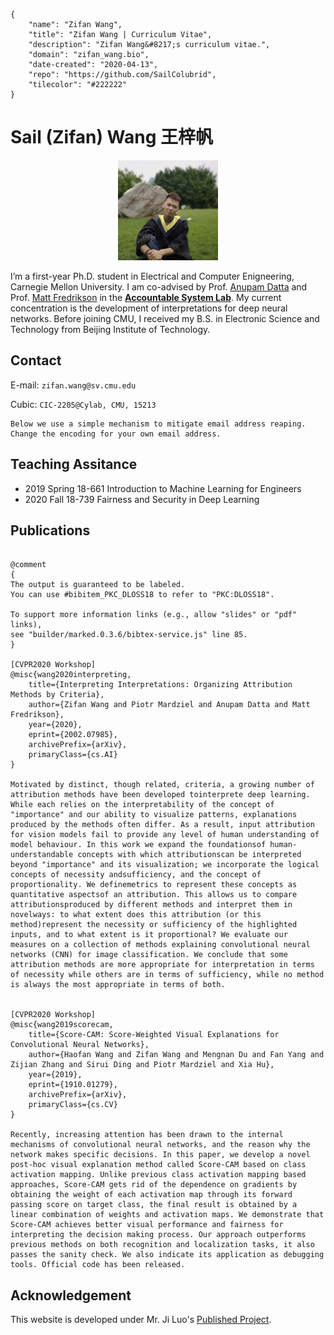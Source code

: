 ```bio-meta
{
    "name": "Zifan Wang",
    "title": "Zifan Wang | Curriculum Vitae",
    "description": "Zifan Wang&#8217;s curriculum vitae.",
    "domain": "zifan_wang.bio",
    "date-created": "2020-04-13",
    "repo": "https://github.com/SailColubrid",
    "tilecolor": "#222222"
}
```

# Sail (Zifan) Wang<span aria-hidden="true"> </span><span lang="zh-CN">王梓帆</span><span aria-hidden="true"></span>

<figure class="gl-page-background gl-float-right gl-image-box" style="text-align: center;"><img src="/assets/images/hero-image.jpeg" alt="A photo of Zifan Wang" width="160" height="160" style="max-width: 160px;" /></figure>

I’m a first-year Ph.D. student in Electrical and Computer Enigneering, Carnegie Mellon University. I am co-advised by Prof. [Anupam Datta](http://www.andrew.cmu.edu/user/danupam/) and Prof. [Matt Fredrikson](http://www.cs.cmu.edu/~mfredrik/) in the [**Accountable System Lab**](https://fairlyaccountable.org). My current concentration is the development of interpretations for deep neural networks. Before joining CMU, I received my B.S. in Electronic Science and Technology from Beijing Institute of Technology.


## Contact
E-mail: `zifan.wang@sv.cmu.edu`

Cubic: `CIC-2205@Cylab, CMU, 15213`


```bio-remove
Below we use a simple mechanism to mitigate email address reaping.
Change the encoding for your own email address.
```

<!--[bio][protect]
<script type="application/javascript">
window.setTimeout(function ()
{
var addr = [108,117,111,106,105,64,99,115,46,119,97,115,104,105,110,103,116,111,110,46,101,100,117];
addr = String.fromCharCode.apply(String, addr);
var eml = document.getElementById('_eml');
eml.innerHTML = '<a href="mailto:' + addr + '">' + addr + '</a>';
eml.removeAttribute('class');
}, 600);
</script>
[bio]-->

## Teaching Assitance
* 2019 Spring 18-661 Introduction to Machine Learning for Engineers
* 2020 Fall 18-739 Fairness and Security in Deep Learning


## Publications

```blog-bib

@comment
{
The output is guaranteed to be labeled.
You can use #bibitem_PKC_DLOSS18 to refer to "PKC:DLOSS18".

To support more information links (e.g., allow "slides" or "pdf" links),
see "builder/marked.0.3.6/bibtex-service.js" line 85.
}

[CVPR2020 Workshop]
@misc{wang2020interpreting,
    title={Interpreting Interpretations: Organizing Attribution Methods by Criteria},
    author={Zifan Wang and Piotr Mardziel and Anupam Datta and Matt Fredrikson},
    year={2020},
    eprint={2002.07985},
    archivePrefix={arXiv},
    primaryClass={cs.AI}
}

Motivated by distinct, though related, criteria, a growing number of attribution methods have been developed tointerprete deep learning. While each relies on the interpretability of the concept of "importance" and our ability to visualize patterns, explanations produced by the methods often differ. As a result, input attribution for vision models fail to provide any level of human understanding of model behaviour. In this work we expand the foundationsof human-understandable concepts with which attributionscan be interpreted beyond "importance" and its visualization; we incorporate the logical concepts of necessity andsufficiency, and the concept of proportionality. We definemetrics to represent these concepts as quantitative aspectsof an attribution. This allows us to compare attributionsproduced by different methods and interpret them in novelways: to what extent does this attribution (or this method)represent the necessity or sufficiency of the highlighted inputs, and to what extent is it proportional? We evaluate our measures on a collection of methods explaining convolutional neural networks (CNN) for image classification. We conclude that some attribution methods are more appropriate for interpretation in terms of necessity while others are in terms of sufficiency, while no method is always the most appropriate in terms of both.


[CVPR2020 Workshop]
@misc{wang2019scorecam,
    title={Score-CAM: Score-Weighted Visual Explanations for Convolutional Neural Networks},
    author={Haofan Wang and Zifan Wang and Mengnan Du and Fan Yang and Zijian Zhang and Sirui Ding and Piotr Mardziel and Xia Hu},
    year={2019},
    eprint={1910.01279},
    archivePrefix={arXiv},
    primaryClass={cs.CV}
}

Recently, increasing attention has been drawn to the internal mechanisms of convolutional neural networks, and the reason why the network makes specific decisions. In this paper, we develop a novel post-hoc visual explanation method called Score-CAM based on class activation mapping. Unlike previous class activation mapping based approaches, Score-CAM gets rid of the dependence on gradients by obtaining the weight of each activation map through its forward passing score on target class, the final result is obtained by a linear combination of weights and activation maps. We demonstrate that Score-CAM achieves better visual performance and fairness for interpreting the decision making process. Our approach outperforms previous methods on both recognition and localization tasks, it also passes the sanity check. We also indicate its application as debugging tools. Official code has been released.

```

<!-- ## Pre-prints

```blog-bib

@misc{EC:LinLuo20,
  author  = {Huijia Lin and Ji Luo},
  title   = {Compact Adaptively Secure {ABE} from {$k$}-{L}in:
Beyond $\mathsf{NC}^1$ and towards $\mathsf{NL}$},
  year    = 2020,

  biosite_arialabel = {Compact Adaptively Secure A-B-E from k-Lin: Beyond NC1 and towards NL},
  biosite_venue = {To appear in Eurocrypt 2020},
  biosite_eprint = {2020/318},
}

@article{JBHI:ZLLCX19,
  author  = {Shengyu Zhao and
             Tingfung Lau and
             Ji Luo and
             Eric I{-}Chao Chang
             and Yan Xu},
  journal = {{IEEE} {J}ournal of {B}iomedical and {H}ealth {I}nformatics},
  title   = {Unsupervised 3{D} End-to-End Medical Image Registration
             with {V}olume {T}weening {N}etwork},
  year    = 2019,
  doi     = {10.1109/JBHI.2019.2951024},

  biosite_venue = {IEEE J-HBI},
  biosite_arxiv = {1902.05020},
}

``` -->



## Acknowledgement

This website is developed under Mr. Ji Luo's [Published Project](http://iiis.tsinghua.edu.cn/en/).
